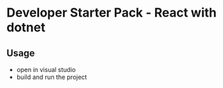 # Developer Starter Pack - React with dotnet

## Usage

- open in visual studio
- build and run the project